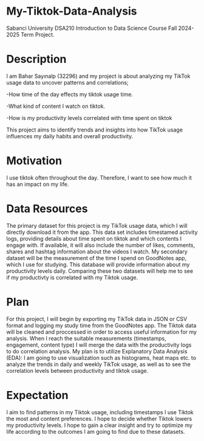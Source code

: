 # My-Tiktok-Data-Analysis
Sabanci University DSA210 Introduction to Data Science Course Fall 2024-2025 Term Project.

# Description
I am Bahar Sayınalp (32296) and my project is about analyzing my TikTok usage data to uncover patterns and correlations;


  -How time of the day effects my tiktok usage time.
  
  -What kind of content I watch on tiktok.
  
  -How is my productivity levels correlated with time spent on tiktok

This project aims to identify trends and insights into how TikTok usage influences my daily habits and overall productivity.

# Motivation
I use tiktok often throughout the day. Therefore, I want to see how much it has an impact on my life.

# Data Resources
The primary dataset for this project is my TikTok usage data, which I will directly download it from the app. This data set includes timestamed activity logs, providing details about time spent on tiktok and which contents I engage with. If available, it will also include the number of likes, comments, shares and hashtag information about the videos I watch. My secondary dataset will be the measurement of the time I spend on GoodNotes app, which I use for studying. This database will provide information about my productivity levels daily. Comparing these two datasets will help me to see if my productivty is correlated with my Tiktok usage.
  
# Plan
For this project, I will begin by exporting my TikTok data in JSON or CSV format and logging my study time from the GoodNotes app. The Tiktok data will be cleaned and proccessed in order to access useful information for my analysis. When I reach the suitable measurements (timestamps, engagement, content type) I will merge the data with the productivity logs to do correlation analysis. My plan is to utilize Explanatory Data Analysis (EDA): I am going to use visualization such as histograms, heat maps etc. to analyze the trends in daily and weekly TikTok usage, as well as to see the correlation levels between productivity and tiktok usage. 

# Expectation
I aim to find patterns in my Tiktok usage, including timestamps I use Tiktok the most and content preferences. I hope to decide whether Tiktok lowers my productivity levels. I hope to gain a clear insight and try to optimize my life according to the outcomes I am going to find due to these datasets.

